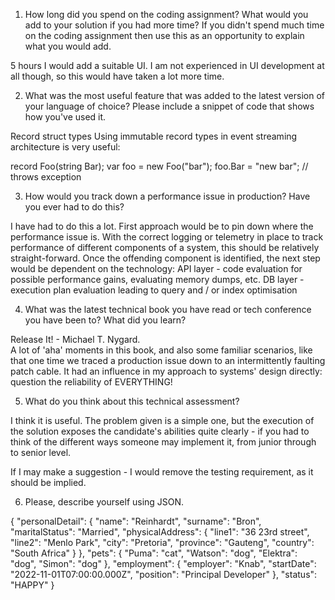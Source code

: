 1. How long did you spend on the coding assignment? What would you add to your solution if you had
more time? If you didn't spend much time on the coding assignment then use this as an opportunity to
explain what you would add.

  5 hours
  I would add a suitable UI.  I am not experienced in UI development at all though, so this would have taken a lot more time.

2. What was the most useful feature that was added to the latest version of your language of choice?
Please include a snippet of code that shows how you've used it.

  Record struct types
  Using immutable record types in event streaming architecture is very useful:
  
  record Foo(string Bar);
  var foo = new Foo("bar");
  foo.Bar = "new bar"; // throws exception

3. How would you track down a performance issue in production? Have you ever had to do this?

  I have had to do this a lot.
  First approach would be to pin down where the performance issue is.  With the correct logging or telemetry in place to track performance of different components
  of a system, this should be relatively straight-forward.  Once the offending component is identified, the next step would be dependent on the technology:
  API layer - code evaluation for possible performance gains, evaluating memory dumps, etc.
  DB layer - execution plan evaluation leading to query and / or index optimisation
 
4. What was the latest technical book you have read or tech conference you have been to? What did you
learn?

  Release It! - Michael T. Nygard.  
  A lot of 'aha' moments in this book, and also some familiar scenarios, like that one time we traced a production issue down to an intermittently faulting patch cable.
  It had an influence in my approach to systems' design directly: question the reliability of EVERYTHING!

5. What do you think about this technical assessment?
 
  I think it is useful.  The problem given is a simple one, but the execution of the solution exposes the candidate's abilities quite clearly - if you had to think 
  of the different ways someone may implement it, from junior through to senior level.
  
  If I may make a suggestion - I would remove the testing requirement, as it should be implied.

6. Please, describe yourself using JSON.

{
  "personalDetail": {
    "name": "Reinhardt",
    "surname": "Bron",
    "maritalStatus": "Married",
    "physicalAddress": {
      "line1": "36 23rd street",
      "line2": "Menlo Park",
      "city": "Pretoria",
      "province": "Gauteng",
      "country": "South Africa"
    }
  },
  "pets": {
    "Puma": "cat",
    "Watson": "dog",
    "Elektra": "dog",
    "Simon": "dog"
  },
  "employment": {
    "employer": "Knab",
    "startDate": "2022-11-01T07:00:00.000Z",
    "position": "Principal Developer"
  },
  "status": "HAPPY"
}
